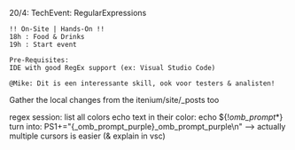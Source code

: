 
20/4: TechEvent: RegularExpressions
```
!! On-Site | Hands-On !!
18h : Food & Drinks
19h : Start event

Pre-Requisites:
IDE with good RegEx support (ex: Visual Studio Code)

@Mike: Dit is een interessante skill, ook voor testers & analisten!
```



Gather the local changes from the itenium/site/_posts too


regex session: list all colors echo text in their color:
echo ${!_omb_prompt_*}
turn into: PS1+="{_omb_prompt_purple}_omb_prompt_purple\n"
--> actually multiple cursors is easier (& explain in vsc)


